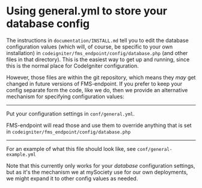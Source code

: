 Using general.yml to store your database config
================================================

The instructions in `documentation/INSTALL.md` tell you to edit the database
configuration values (which will, of course, be specific to your own
installation) in `codeigniter/fms_endpoint/config/database.php` (and other
files in that directory). This is the easiest way to get up and running,
since this is the normal place for CodeIgniter configuration.

However, those files are within the git repository, which means they *may*
get changed in future versions of FMS-endpoint. If you prefer to keep your
config separate form the code, like we do, then we provide an alternative
mechanism for specifying configuration values:

---

Put your configuration settings in `conf/general.yml`. 

FMS-endpoint will
read those and use them to override anything that is set in 
`codeigniter/fms_endpoint/config/database.php`

---

For an example of what this file should look like, see
`conf/general-example.yml`

Note that this currently only works for your *database* configuration
settings, but as it's the mechanism we at mySociety use for our own
deployments, we might expand it to other config values as needed.


